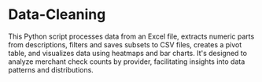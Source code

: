 # Data-Cleaning
 This Python script processes data from an Excel file, extracts numeric parts from descriptions, filters and saves subsets to CSV files, creates a pivot table, and visualizes data using heatmaps and bar charts. It's designed to analyze merchant check counts by provider, facilitating insights into data patterns and distributions.
